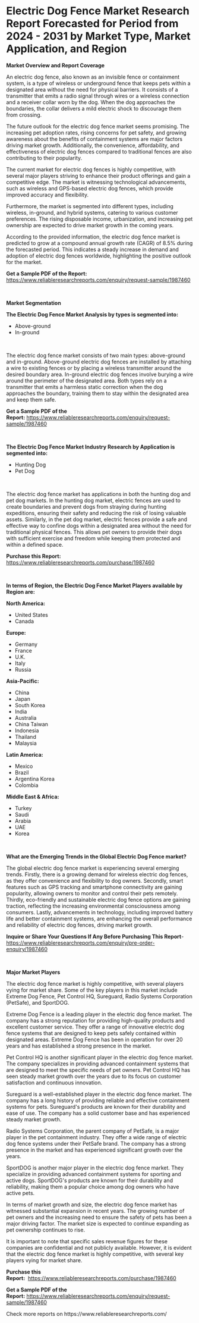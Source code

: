 <p><h1>Electric Dog Fence Market Research Report Forecasted for Period from 2024 -  2031 by Market Type, Market Application, and Region</h1></p><p><strong>Market Overview and Report Coverage</strong></p>
<p><p>An electric dog fence, also known as an invisible fence or containment system, is a type of wireless or underground fence that keeps pets within a designated area without the need for physical barriers. It consists of a transmitter that emits a radio signal through wires or a wireless connection and a receiver collar worn by the dog. When the dog approaches the boundaries, the collar delivers a mild electric shock to discourage them from crossing.</p><p>The future outlook for the electric dog fence market seems promising. The increasing pet adoption rates, rising concerns for pet safety, and growing awareness about the benefits of containment systems are major factors driving market growth. Additionally, the convenience, affordability, and effectiveness of electric dog fences compared to traditional fences are also contributing to their popularity.</p><p>The current market for electric dog fences is highly competitive, with several major players striving to enhance their product offerings and gain a competitive edge. The market is witnessing technological advancements, such as wireless and GPS-based electric dog fences, which provide improved accuracy and flexibility.</p><p>Furthermore, the market is segmented into different types, including wireless, in-ground, and hybrid systems, catering to various customer preferences. The rising disposable income, urbanization, and increasing pet ownership are expected to drive market growth in the coming years.</p><p>According to the provided information, the electric dog fence market is predicted to grow at a compound annual growth rate (CAGR) of 8.5% during the forecasted period. This indicates a steady increase in demand and adoption of electric dog fences worldwide, highlighting the positive outlook for the market.</p></p>
<p><strong>Get a Sample PDF of the Report:</strong> <a href="https://www.reliableresearchreports.com/enquiry/request-sample/1987460">https://www.reliableresearchreports.com/enquiry/request-sample/1987460</a></p>
<p>&nbsp;</p>
<p><strong>Market Segmentation</strong></p>
<p><strong>The Electric Dog Fence Market Analysis by types is segmented into:</strong></p>
<p><ul><li>Above-ground</li><li>In-ground</li></ul></p>
<p>&nbsp;</p>
<p><p>The electric dog fence market consists of two main types: above-ground and in-ground. Above-ground electric dog fences are installed by attaching a wire to existing fences or by placing a wireless transmitter around the desired boundary area. In-ground electric dog fences involve burying a wire around the perimeter of the designated area. Both types rely on a transmitter that emits a harmless static correction when the dog approaches the boundary, training them to stay within the designated area and keep them safe.</p></p>
<p><strong>Get a Sample PDF of the Report:</strong>&nbsp;<a href="https://www.reliableresearchreports.com/enquiry/request-sample/1987460">https://www.reliableresearchreports.com/enquiry/request-sample/1987460</a></p>
<p>&nbsp;</p>
<p><strong>The Electric Dog Fence Market Industry Research by Application is segmented into:</strong></p>
<p><ul><li>Hunting Dog</li><li>Pet Dog</li></ul></p>
<p>&nbsp;</p>
<p><p>The electric dog fence market has applications in both the hunting dog and pet dog markets. In the hunting dog market, electric fences are used to create boundaries and prevent dogs from straying during hunting expeditions, ensuring their safety and reducing the risk of losing valuable assets. Similarly, in the pet dog market, electric fences provide a safe and effective way to confine dogs within a designated area without the need for traditional physical fences. This allows pet owners to provide their dogs with sufficient exercise and freedom while keeping them protected and within a defined space.</p></p>
<p><strong>Purchase this Report:</strong>&nbsp; <a href="https://www.reliableresearchreports.com/purchase/1987460">https://www.reliableresearchreports.com/purchase/1987460</a></p>
<p>&nbsp;</p>
<p><strong>In terms of Region, the Electric Dog Fence Market Players available by Region are:</strong></p>
<p>
    <p> <strong> North America: </strong>
        <ul>
            <li>United States</li>
            <li>Canada</li>
        </ul>
        </p> 
    <p> <strong> Europe: </strong>
        <ul>
            <li>Germany</li>
            <li>France</li>
            <li>U.K.</li>
            <li>Italy</li>
            <li>Russia</li>
        </ul>
        </p> 
    <p> <strong> Asia-Pacific: </strong>
        <ul>
            <li>China</li>
            <li>Japan</li>
            <li>South Korea</li>
            <li>India</li>
            <li>Australia</li>
            <li>China Taiwan</li>
            <li>Indonesia</li>
            <li>Thailand</li>
            <li>Malaysia</li>
        </ul>
        </p> 
    <p> <strong> Latin America: </strong>
        <ul>
            <li>Mexico</li>
            <li>Brazil</li>
            <li>Argentina Korea</li>
            <li>Colombia</li>
        </ul>
        </p> 
    <p> <strong> Middle East & Africa: </strong>
        <ul>
            <li>Turkey</li>
            <li>Saudi</li>
            <li>Arabia</li>
            <li>UAE</li>
            <li>Korea</li>
        </ul>
    </p>
    </p>
<p>&nbsp;</p>
<p><strong>What are the Emerging Trends in the Global Electric Dog Fence market?</strong></p>
<p><p>The global electric dog fence market is experiencing several emerging trends. Firstly, there is a growing demand for wireless electric dog fences, as they offer convenience and flexibility to dog owners. Secondly, smart features such as GPS tracking and smartphone connectivity are gaining popularity, allowing owners to monitor and control their pets remotely. Thirdly, eco-friendly and sustainable electric dog fence options are gaining traction, reflecting the increasing environmental consciousness among consumers. Lastly, advancements in technology, including improved battery life and better containment systems, are enhancing the overall performance and reliability of electric dog fences, driving market growth.</p></p>
<p><strong>Inquire or Share Your Questions If Any Before Purchasing This Report</strong>- <a href="https://www.reliableresearchreports.com/enquiry/pre-order-enquiry/1987460">https://www.reliableresearchreports.com/enquiry/pre-order-enquiry/1987460</a></p>
<p>&nbsp;</p>
<p><strong>Major Market Players</strong></p>
<p><p>The electric dog fence market is highly competitive, with several players vying for market share. Some of the key players in this market include Extreme Dog Fence, Pet Control HQ, Sureguard, Radio Systems Corporation (PetSafe), and SportDOG.</p><p>Extreme Dog Fence is a leading player in the electric dog fence market. The company has a strong reputation for providing high-quality products and excellent customer service. They offer a range of innovative electric dog fence systems that are designed to keep pets safely contained within designated areas. Extreme Dog Fence has been in operation for over 20 years and has established a strong presence in the market. </p><p>Pet Control HQ is another significant player in the electric dog fence market. The company specializes in providing advanced containment systems that are designed to meet the specific needs of pet owners. Pet Control HQ has seen steady market growth over the years due to its focus on customer satisfaction and continuous innovation.</p><p>Sureguard is a well-established player in the electric dog fence market. The company has a long history of providing reliable and effective containment systems for pets. Sureguard's products are known for their durability and ease of use. The company has a solid customer base and has experienced steady market growth.</p><p>Radio Systems Corporation, the parent company of PetSafe, is a major player in the pet containment industry. They offer a wide range of electric dog fence systems under their PetSafe brand. The company has a strong presence in the market and has experienced significant growth over the years.</p><p>SportDOG is another major player in the electric dog fence market. They specialize in providing advanced containment systems for sporting and active dogs. SportDOG's products are known for their durability and reliability, making them a popular choice among dog owners who have active pets.</p><p>In terms of market growth and size, the electric dog fence market has witnessed substantial expansion in recent years. The growing number of pet owners and the increasing need to ensure the safety of pets has been a major driving factor. The market size is expected to continue expanding as pet ownership continues to rise.</p><p>It is important to note that specific sales revenue figures for these companies are confidential and not publicly available. However, it is evident that the electric dog fence market is highly competitive, with several key players vying for market share.</p></p>
<p><strong>Purchase this Report:</strong>&nbsp;&nbsp;<a href="https://www.reliableresearchreports.com/purchase/1987460">https://www.reliableresearchreports.com/purchase/1987460</a></p>
<p></p>
<p><strong>Get a Sample PDF of the Report:</strong>&nbsp;<a href="https://www.reliableresearchreports.com/enquiry/request-sample/1987460">https://www.reliableresearchreports.com/enquiry/request-sample/1987460</a></p>
<p>Check more reports on https://www.reliableresearchreports.com/</p>